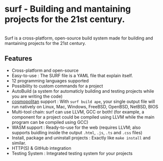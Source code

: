 # surf - Building and mantaining projects for the 21st century.

<br>Surf is a cross-platform, open-source build system made for building and mantaining projects for the 21st century.

## Features
- Cross-platform and open-source
- Easy-to-use : The SURF file is a YAML file that explain itself.
- 12 programming languages supported
- Possibility to custom commands for a project
- AutoBuild (a system for automaticly building and testing projects while you are writing the code)
- [cosmopolitan](https://github.com/jart/cosmopolitan) support : With `surf build ape`, your single output file will run natively on Linux, Mac, Windows, FreeBSD, OpenBSD, NetBSD, BIOS
- Multi-tool chain: surf can use LLVM, GCC or both! (for example, a component for a project could be compiled using LLVM while the main program can be compiled using GCC)
- WASM support : Ready-to-use for the web (requires LLVM; also supports buidling inside the output `.html`, `.js`, `.ts` and `.css` files)
- Install, package and uninstall projects : Exactly like `make install` and similar.
- HTTP(S) & GitHub integration 
- Testing System : Integrated testing system for your projects
